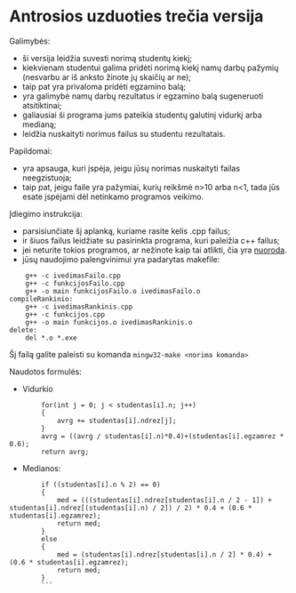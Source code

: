 # Antrosios uzduoties trečia versija

Galimybės:
* ši versija leidžia suvesti norimą studentų kiekį; 
* kiekvienam studentui galima pridėti norimą kiekį namų darbų pažymių (nesvarbu ar iš anksto žinote jų skaičių ar ne);
* taip pat yra privaloma pridėti egzamino balą;
* yra galimybė namų darbų rezultatus ir egzamino balą sugeneruoti atsitiktinai;
* galiausiai ši programa jums pateikia studentų galutinį vidurkį arba medianą;
* leidžia nuskaityti norimus failus su studentu rezultatais.

Papildomai:
* yra apsauga, kuri įspėja, jeigu jūsų norimas nuskaityti failas neegzistuoja;
* taip pat, jeigu faile yra pažymiai, kurių reikšmė n>10 arba n<1, tada jūs esate įspėjami dėl netinkamo programos veikimo.

Įdiegimo instrukcija:
* parsisiunčiate šį aplanką, kuriame rasite kelis .cpp failus;
* ir šiuos failus leidžiate su pasirinkta programa, kuri paleižia c++ failus;
* jei neturite tokios programos, ar nežinote kaip tai atlikti, čia yra [nuoroda](https://code.visualstudio.com/docs/languages/cpp).
* jūsų naudojimo palengvinimui yra padarytas makefile:
```compileFailo:
	g++ -c ivedimasFailo.cpp
	g++ -c funkcijosFailo.cpp
	g++ -o main funkcijosFailo.o ivedimasFailo.o
compileRankinio:
	g++ -c ivedimasRankinis.cpp
	g++ -c funkcijos.cpp
	g++ -o main funkcijos.o ivedimasRankinis.o
delete:
	del *.o *.exe
```
Šį failą galite paleisti su komanda
```mingw32-make <norima komanda>```

  
        
Naudotos formulės:
* Vidurkio
```double avrg = 0;    
        for(int j = 0; j < studentas[i].n; j++)
        {
            avrg += studentas[i].ndrez[j];
        }
        avrg = ((avrg / studentas[i].n)*0.4)+(studentas[i].egzamrez * 0.6);
        return avrg;
 ```       
* Medianos:
```std::sort(studentas[i].ndrez.begin(), studentas[i].ndrez.end());
        if ((studentas[i].n % 2) == 0)
        {
            med = (((studentas[i].ndrez[studentas[i].n / 2 - 1]) + studentas[i].ndrez[(studentas[i].n) / 2]) / 2) * 0.4 + (0.6 * studentas[i].egzamrez);
            return med;
        }
        else
        {
            med = (studentas[i].ndrez[studentas[i].n / 2] * 0.4) + (0.6 * studentas[i].egzamrez); 
            return med;
        }
        ```
